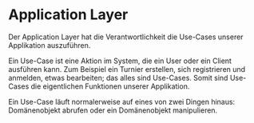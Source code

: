 # Application Layer

Der Application Layer hat die Verantwortlichkeit die Use-Cases unserer Applikation auszuführen. 

Ein Use-Case ist eine Aktion im System, die ein User oder ein Client ausführen kann. Zum Beispiel ein Turnier erstellen, sich registrieren und 
anmelden, etwas bearbeiten; das alles sind Use-Cases. Somit sind Use-Cases die eigentlichen Funktionen unserer Applikation.

Ein Use-Case läuft normalerweise auf eines von zwei Dingen hinaus: Domänenobjekt abrufen oder ein Domänenobjekt manipulieren.
